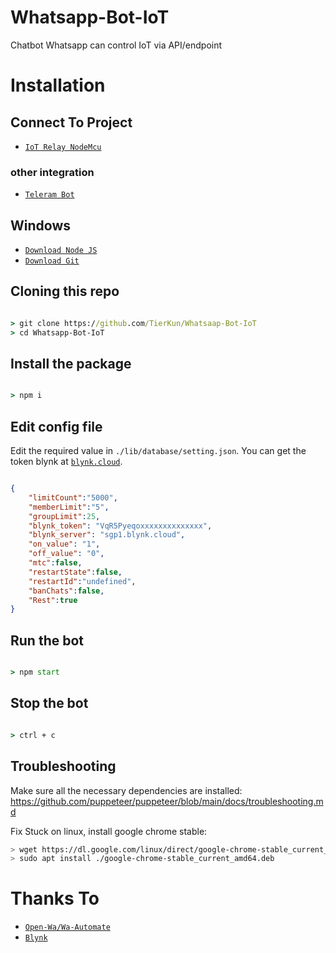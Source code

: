 # Whatsapp-Bot-IoT
Chatbot Whatsapp can control IoT via API/endpoint

# Installation



## Connect To Project

* [`IoT Relay NodeMcu`](https://github.com/TierKun/IoT-Relay)



### other integration

* [`Teleram Bot`](https://github.com/TierKun/Telegram-Bot-IoT)



## Windows

* [`Download Node JS`](https://nodejs.org/en/download/)
* [`Download Git`](https://git-scm.com/download/win)



## Cloning this repo

```cmd

> git clone https://github.com/TierKun/Whatsaap-Bot-IoT
> cd Whatsapp-Bot-IoT

```



## Install the package

```cmd

> npm i

```



## Edit config file

Edit the required value in `./lib/database/setting.json`. You can get the token blynk at [`blynk.cloud`](https://blynk.cloud/).

```json

{
    "limitCount":"5000",
    "memberLimit":"5",
    "groupLimit":25,
    "blynk_token": "VqR5Pyeqoxxxxxxxxxxxxxx", 
    "blynk_server": "sgp1.blynk.cloud",
    "on_value": "1",
    "off_value": "0",
    "mtc":false,
    "restartState":false,
    "restartId":"undefined",
    "banChats":false,
    "Rest":true
}

 ```

## Run the bot

```cmd

> npm start

```

## Stop the bot

```cmd

> ctrl + c

```


## Troubleshooting
Make sure all the necessary dependencies are installed: https://github.com/puppeteer/puppeteer/blob/main/docs/troubleshooting.md

Fix Stuck on linux, install google chrome stable: 
```bash
> wget https://dl.google.com/linux/direct/google-chrome-stable_current_amd64.deb
> sudo apt install ./google-chrome-stable_current_amd64.deb
```


# Thanks To

* [`Open-Wa/Wa-Automate`](https://github.com/open-wa/wa-automate-nodejs)
* [`Blynk`](https://github.com/blynkkk/blynk-library)
